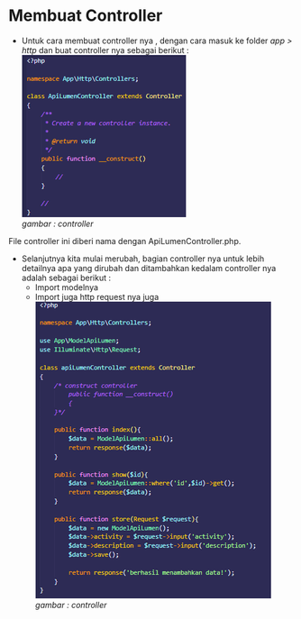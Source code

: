 # Membuat Controller
- Untuk cara membuat controller nya , dengan cara masuk ke folder *app > http* dan buat controller nya sebagai berikut :  
![controller 1](./images/controller-1.png)  
*gambar : controller*  

File controller ini diberi nama dengan ApiLumenController.php.  

- Selanjutnya kita mulai merubah, bagian controller nya untuk lebih detailnya apa yang dirubah dan ditambahkan kedalam controller nya adalah sebagai berikut :
    - Import modelnya
    - Import juga http request nya juga  
![controller 3](./images/controller-3.png)  
*gambar : controller*  
